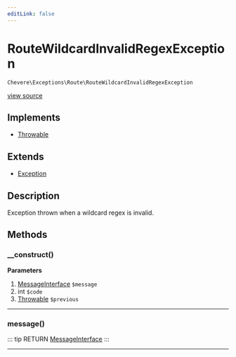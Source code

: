 ```yaml
---
editLink: false
---
```


# RouteWildcardInvalidRegexException

`Chevere\Exceptions\Route\RouteWildcardInvalidRegexException`

[view source](https://github.com/chevere/chevere/blob/master/exceptions/Route/RouteWildcardInvalidRegexException.php)

## Implements

- [Throwable](https://www.php.net/manual/class.throwable)

## Extends

- [Exception](../Core/Exception.md)

## Description

Exception thrown when a wildcard regex is invalid.

## Methods

### __construct()

**Parameters**

1. [MessageInterface](../../Interfaces/Message/MessageInterface.md) `$message`
2. int `$code`
3. [Throwable](https://www.php.net/manual/class.throwable) `$previous`

---

### message()

::: tip RETURN
[MessageInterface](../../Interfaces/Message/MessageInterface.md)
:::

---
